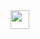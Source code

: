 <img src="https://regeld.com/desi/wp-content/uploads/2020/02/health_b_200224_05.png" style="width: 30; height: auto"/>
